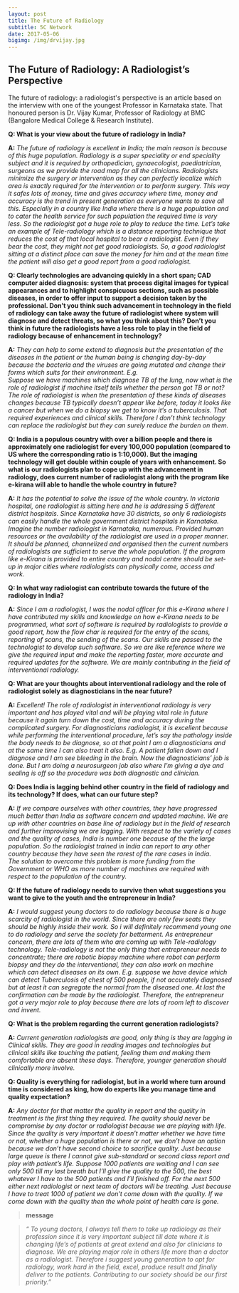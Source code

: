 ```yaml
---
layout: post
title: The Future of Radiology
subtitle: 5C Network 
date: 2017-05-06 
bigimg: /img/drvijay.jpg
--- 
```

## The Future of Radiology: A Radiologist’s Perspective 

The future of radiology: a radiologist's perspective is an article based on the interview with one of the youngest Professor in Karnataka state. That honoured person is Dr. Vijay Kumar, Professor of Radiology at BMC (Bangalore Medical College & Research Institute). 

**Q: What is your view about the future of radiology in India?**

**A:** _The future of radiology is excellent in India; the main reason is because of this huge population. Radiology is a super speciality or end speciality subject and it is required by orthopedician, gynaecologist, paediatrician, surgeons as we provide the road map for all the clinicians. Radiologists minimize the surgery or intervention as they can perfectly localize which area is exactly required for the intervention or to perform surgery. This way it safes lots of money, time and gives accuracy where time, money and accuracy is the trend in present generation as everyone wants to save all this. Especially in a country like India where there is a huge population and to cater the health service for such population the required time is very less. So the radiologist got a huge role to play to reduce the time. Let’s take an example of Tele-radiology which is a distance reporting technique that reduces the cost of that local hospital to bear a radiologist. Even if they bear the cost, they might not get good radiologists. So, a good radiologist sitting at a distinct place can save the money for him and at the mean time the patient will also get a good report from a good radiologist._

**Q: Clearly technologies are advancing quickly in a short span; CAD computer aided diagnosis: system that process digital images for typical appearances and to highlight conspicuous sections, such as possible diseases, in order to offer input to support a decision taken by the professional. 
Don’t you think such advancement in technology in the field of radiology can take away the future of radiologist where system will diagnose and detect threats, so what you think about this? Don’t you think in future the radiologists have a less role to play in the field of radiology because of enhancement in technology?** 

**A:** _They can help to some extend to diagnosis but the presentation of the diseases in the patient or the human being is changing day-by-day because the bacteria and the viruses are going mutated and change their forms which suits for their environment. E.g.  
Suppose we have machines which diagnose TB of the lung, now what is the role of radiologist if machine itself tells whether the person got TB or not? The role of radiologist is when the presentation of these kinds of diseases changes because TB typically doesn’t appear like before, today it looks like a cancer but when we do a biopsy we get to know it’s a tuberculosis. That required experiences and clinical skills. Therefore I don’t think technology can replace the radiologist but they can surely reduce the burden on them._

**Q: India is a populous country with over a billion people and there is approximately one radiologist for every 100,000 population (compared to US where the corresponding ratio is 1:10,000). But the imaging technology will get double within couple of years with enhancement. So what is our radiologists plan to cope up with the advancement in radiology, does current number of radiologist along with the program like e-kirana will able to handle the whole country in future?**

**A:** _It has the potential to solve the issue of the whole country. In victoria hospital, one radiologist is sitting here and he is addressing 5 different district hospitals. Since Karnataka have 30 districts, so only 6 radiologists can easily handle the whole government district hospitals in Karnataka. Imagine the number radiologist in Karnataka, numerous. Provided human resources or the availability of the radiologist are used in a proper manner. It should be planned, channelized and organised then the current numbers of radiologists are sufficient to serve the whole population. If the program like e-Kirana is provided to entire country and nodal centre should be set-up in major cities where radiologists can physically come, access and work._

**Q: In what way radiologist can contribute towards the future of the radiology in India?**

**A:** _Since I am a radiologist, I was the nodal officer for this e-Kirana where I have contributed my skills and knowledge on how e-Kirana needs to be programmed, what sort of software is required by radiologists to provide a good report, how the flow char is required for the entry of the scans, reporting of scans, the sending of the scans. Our skills are passed to the technologist to develop such software. So we are like reference where we give the required input and make the reporting faster, more accurate and required updates for the software. We are mainly contributing in the field of interventional radiology._

**Q: What are your thoughts about interventional radiology and the role of radiologist solely as diagnosticians in the near future?**

**A:** _Excellent! The role of radiologist in interventional radiology is very important and has played vital and will be playing vital role in future because it again turn down the cost, time and accuracy during the complicated surgery. For diagnosticians radiologist, it is excellent because while performing the interventional procedure, let’s say the pathology inside the body needs to be diagnose, so at that point I am a diagnosticians and at the same time I can also treat it also. E.g. A patient fallen down and I diagnose and I am see bleeding in the brain. Now the diagnosticians’ job is done. But I am doing a neurosurgeon job also where I’m giving a dye and sealing is off so the procedure was both diagnostic and clinician._

**Q: Does India is lagging behind other country in the field of radiology and its technology? If does, what can our future step?**

**A:** _If we compare ourselves with other countries, they have progressed much better than India as software concern and updated machine. We are up with other countries on base line of radiology but in the field of research and further improvising we are lagging. With respect to the variety of cases and the quality of cases, India is number one because of the the large population. So the radiologist trained in India can report to any other country because they have seen the rarest of the rare cases in India.   
The solution to overcome this problem is more funding from the Government or WHO as more number of machines are required with respect to the population of the country._

**Q: If the future of radiology needs to survive then what suggestions you want to give to the youth and the entrepreneur in India?**

**A:** _I would suggest young doctors to do radiology because there is a huge scarcity of radiologist in the world. Since there are only few seats they should be highly inside their work.  So i will definitely recommend young one to do radiology and serve the society for betterment. As entrepreneur concern, there are lots of them who are coming up with Tele-radiology technology. Tele-radiology is not the only thing that entrepreneur needs to concentrate; there are robotic biopsy machine where robot can perform biopsy and they do the interventional, they can also work on machine which can detect diseases on its own. 
E.g. suppose we have device which can detect Tuberculosis of chest of 500 people, if not accurately diagnosed but at least it can segregate the normal from the diseased one. At last the confirmation can be made by the radiologist. Therefore, the entrepreneur got a very major role to play because there are lots of room left to discover and invent._

**Q: What is the problem regarding the current generation radiologists?**

**A:** _Current generation radiologists are good, only thing is they are lagging in
Clinical skills. They are good in reading images and technologies but clinical skills like touching the patient, feeling them and making them comfortable are absent these days. Therefore, younger generation should clinically more involve._

**Q: Quality is everything for radiologist, but in a world where turn around time is considered as king, how do experts like you manage time and quality expectation?**

**A:** _Any doctor for that matter the quality in report and the quality in treatment is the first thing they required. The quality should never be compromise by any doctor or radiologist because we are playing with life. Since the quality is very important it doesn’t matter whether we have time or not, whether a huge population is there or not, we don’t have an option because we don’t have second choice to sacrifice quality. Just because large queue is there I cannot give sub-standard or second class report and play with patient’s life. Suppose 1000 patients are waiting and I can see only 500 till my last breath but I’ll give the quality to the 500, the best whatever I have to the 500 patients and I’ll finished off. For the next 500 either next radiologist or next team of doctors will be treating. Just because I have to treat 1000 of patient we don’t come down with the quality. 
If we come down with the quality then the whole point of health care is gone._

>**message**

>_“ To young doctors, I always tell them to take up radiology as their profession since it is very important subject till date where it is changing life’s of patients at great extend and also for clinicians to diagnose. We are playing major role in others life more than a doctor as a radiologist. Therefore i suggest young generation to opt for radiology, work hard in the field, excel, produce result and finally deliver to the patients. Contributing to our society should be our first priority.”_

